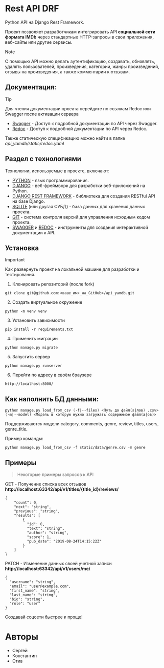 # Rest API DRF
Python API на Django Rest Framework.

Проект позволяет разработчикам интегрировать API 
**социальной сети формата IMDb** через стандартные HTTP-запросы в свои приложения, веб-сайты или другие сервисы.


> [!NOTE]
> С помощью API можно делать аутентификацию, создавать, обновлять, удалять пользователей, произведения, категории, жанры произведений, отзывы на произведения, а также комментарии к отзывам.
## Документация:
> [!TIP] 
> Для чтения документации проекта перейдите по ссылкам Redoc или Swagger после активации сервера
- [Swagger](http://localhost:8000/swagger/) - Доступ к подробной документации по API через Swagger.
- [Redoc](http://localhost:8000/redoc/) - Доступ к подробной документации по API через Redoc.

Также статическую спецификацию можно найти в папке *api_yamdb/static/redoc.yaml*

## Раздел с технологиями

Технологии, используемые в проекте, включают:

- [PYTHON](https://docs.python.org/) - язык программирования.
- [DJANGO](https://www.djangoproject.com/) - веб-фреймворк для разработки веб-приложений на Python.
- [DJANGO REST FRAMEWORK](https://www.django-rest-framework.org/) - библиотека для создания RESTful API на базе Django.
- [SQLITE](https://www.sqlite.org/) (или другая СУБД) - база данных для хранения данных проекта.
- [GIT](https://git-scm.com/) - система контроля версий для управления исходным кодом проекта.
- [SWAGGER](https://swagger.io/) и [REDOC](https://redocly.com/) - инструменты для создания интерактивной документации к API.

## Установка
> [!IMPORTANT]
> Как развернуть проект на локальной машине для разработки и тестирования.

1. Клонировать репозиторий (после fork)
```
git clone git@github.com:<ваше_имя_на_GitHub>/api_yamdb.git
```
2. Создать виртуальное окружение
```
python -m venv venv
```
3. Установить зависимости
```
pip install -r requirements.txt
```
4. Применить миграции
```
python manage.py migrate
```
5. Запустить сервер
```
python manage.py runserver
```
6. Перейти по адресу в своём браузере
```
http://localhost:8000/
```
## Как наполнить БД данными:

```
python manage.py load_from_csv (-f|--files) <Путь до файл(а|лов) .csv> (-m|--model) <Модель в которую нужно загружать содержимое файл(а|ов)>
```
Поддерживаются модели category, comments, genre, review, titles, users, genre_title.

Пример команды:
```
python manage.py load_from_csv -f static/data/genre.csv -m genre
```

## Примеры
>  Некоторые примеры запросов к API

GET - Получение списка всех отзывов \
**http://localhost:63342/api/v1/titles/{title_id}/reviews/**
```
{
    "count": 0,
    "next": "string",
    "previous": "string",
    "results": [
        {
          "id": 0,
          "text": "string",
          "author": "string",
          "score": 1,
          "pub_date": "2019-08-24T14:15:22Z"
        }
    ]
}
```
PATCH - Изменение данных своей учетной записи \
**http://localhost:63342/api/v1/users/me/**

```
{
  "username": "string",
  "email": "user@example.com",
  "first_name": "string",
  "last_name": "string",
  "bio": "string",
  "role": "user"
}
```
Создавай соцсети быстрее и проще!


# Авторы
- Сергей
- Константин
- Стив
